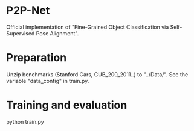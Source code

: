 # P2P-Net
Official implementation of "Fine-Grained Object Classification via Self-Supervised Pose Alignment".


# Preparation
Unzip benchmarks (Stanford Cars, CUB_200_2011..) to "../Data/". See the variable "data_config" in train.py.

# Training and evaluation
python train.py
